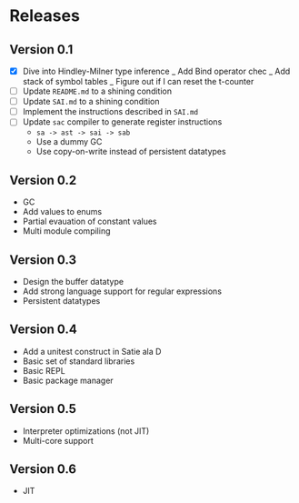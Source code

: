 # Releases

## Version 0.1

* [x] Dive into Hindley-Milner type inference
      _ Add Bind operator chec
      _ Add stack of symbol tables
      _ Figure out if I can reset the t-counter
* [ ] Update `README.md` to a shining condition
* [ ] Update `SAI.md` to a shining condition
* [ ] Implement the instructions described in `SAI.md`
* [ ] Update `sac` compiler to generate register instructions
  - `sa -> ast -> sai -> sab`
  - Use a dummy GC
  - Use copy-on-write instead of persistent datatypes

## Version 0.2

* GC
* Add values to enums
* Partial evauation of constant values
* Multi module compiling

## Version 0.3

* Design the buffer datatype
* Add strong language support for regular expressions
* Persistent datatypes

## Version 0.4

* Add a unitest construct in Satie ala D
* Basic set of standard libraries
* Basic REPL
* Basic package manager

## Version 0.5

* Interpreter optimizations (not JIT)
* Multi-core support

## Version 0.6

* JIT
